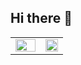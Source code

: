 ## Hi there 👋

<p align="center">
<table align="center">
<tr border="none">
<td width="57%" align="left">  
  <img align="center" src="https://github-readme-stats.vercel.app/api?username=ainefairbrother&theme=transparent&show_icons=true&count_private=true" width="100%" height="auto" />
</td>
<td width="43%" align="left">
  <img align="center" src="https://github-readme-stats.vercel.app/api/top-langs/?username=ainefairbrother&theme=transparent&layout=compact" width="100%" height="auto" />
</td>
</tr>
</table>
</p>
